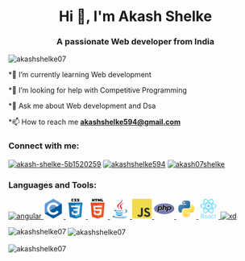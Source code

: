 <h1 align="center">Hi 👋, I'm Akash Shelke</h1>
<h3 align="center">A passionate Web developer from India</h3>

<p align="left"> <img src="https://komarev.com/ghpvc/?username=akashshelke07&label=Profile%20views&color=0e75b6&style=flat" alt="akashshelke07" /> </p>

*💁 I’m currently learning Web development

*🤝 I’m looking for help with Competitive Programming

*💬 Ask me about Web development and Dsa

*📫 How to reach me **akashshelke594@gmail.com**

<h3 align="left">Connect with me:</h3>
<p align="left">
<a href="https://linkedin.com/in/akash-shelke-5b1520259" target="blank"><img align="center" src="https://raw.githubusercontent.com/rahuldkjain/github-profile-readme-generator/master/src/images/icons/Social/linked-in-alt.svg" alt="akash-shelke-5b1520259" height="30" width="40" /></a>
<a href="https://www.leetcode.com/akashshelke594" target="blank"><img align="center" src="https://raw.githubusercontent.com/rahuldkjain/github-profile-readme-generator/master/src/images/icons/Social/leet-code.svg" alt="akashshelke594" height="30" width="40" /></a>
<a href="https://auth.geeksforgeeks.org/user/akash07shelke" target="blank"><img align="center" src="https://raw.githubusercontent.com/rahuldkjain/github-profile-readme-generator/master/src/images/icons/Social/geeks-for-geeks.svg" alt="akash07shelke" height="30" width="40" /></a>
</p>

<h3 align="left">Languages and Tools:</h3>
<p align="left"> <a href="https://angular.io" target="_blank" rel="noreferrer"> <img src="https://angular.io/assets/images/logos/angular/angular.svg" alt="angular" width="40" height="40"/> </a> <a href="https://www.cprogramming.com/" target="_blank" rel="noreferrer"> <img src="https://raw.githubusercontent.com/devicons/devicon/master/icons/c/c-original.svg" alt="c" width="40" height="40"/> </a> <a href="https://www.w3schools.com/css/" target="_blank" rel="noreferrer"> <img src="https://raw.githubusercontent.com/devicons/devicon/master/icons/css3/css3-original-wordmark.svg" alt="css3" width="40" height="40"/> </a> <a href="https://www.w3.org/html/" target="_blank" rel="noreferrer"> <img src="https://raw.githubusercontent.com/devicons/devicon/master/icons/html5/html5-original-wordmark.svg" alt="html5" width="40" height="40"/> </a> <a href="https://www.java.com" target="_blank" rel="noreferrer"> <img src="https://raw.githubusercontent.com/devicons/devicon/master/icons/java/java-original.svg" alt="java" width="40" height="40"/> </a> <a href="https://developer.mozilla.org/en-US/docs/Web/JavaScript" target="_blank" rel="noreferrer"> <img src="https://raw.githubusercontent.com/devicons/devicon/master/icons/javascript/javascript-original.svg" alt="javascript" width="40" height="40"/> </a> <a href="https://www.php.net" target="_blank" rel="noreferrer"> <img src="https://raw.githubusercontent.com/devicons/devicon/master/icons/php/php-original.svg" alt="php" width="40" height="40"/> </a> <a href="https://www.python.org" target="_blank" rel="noreferrer"> <img src="https://raw.githubusercontent.com/devicons/devicon/master/icons/python/python-original.svg" alt="python" width="40" height="40"/> </a> <a href="https://reactjs.org/" target="_blank" rel="noreferrer"> <img src="https://raw.githubusercontent.com/devicons/devicon/master/icons/react/react-original-wordmark.svg" alt="react" width="40" height="40"/> </a> <a href="https://www.adobe.com/products/xd.html" target="_blank" rel="noreferrer"> <img src="https://cdn.worldvectorlogo.com/logos/adobe-xd.svg" alt="xd" width="40" height="40"/> </a> </p>

<p><img align="left" src="https://github-readme-stats.vercel.app/api/top-langs?username=akashshelke07&show_icons=true&locale=en&layout=compact" alt="akashshelke07" /></p>

<p>&nbsp;<img align="center" src="https://github-readme-stats.vercel.app/api?username=akashshelke07&show_icons=true&locale=en" alt="akashshelke07" /></p>

<p><img align="center" src="https://github-readme-streak-stats.herokuapp.com/?user=akashshelke07&" alt="akashshelke07" /></p>